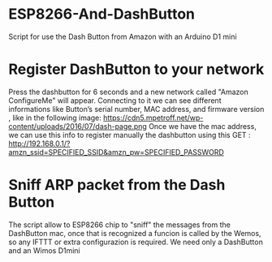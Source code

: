 # ESP8266-And-DashButton
Script for use the Dash Button from Amazon with an Arduino D1 mini

# Register DashButton to your network

Press the dashbutton for 6 seconds and a new network called "Amazon ConfigureMe" will appear. Connecting to it we can see different informations like Button’s serial number, MAC address, and firmware version , like in the following image:
https://cdn5.mpetroff.net/wp-content/uploads/2016/07/dash-page.png
Once we have the mac address, we can use this info to register manually the dashbutton using this GET :
http://192.168.0.1/?amzn_ssid=SPECIFIED_SSID&amzn_pw=SPECIFIED_PASSWORD

# Sniff ARP packet from the Dash Button

The script allow to ESP8266 chip to "sniff" the messages from the DashButton mac, once that is recognized a funcion is called by the Wemos, so any IFTTT or extra configurazion is required. We need only a DashButton and an Wimos D1mini
